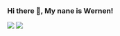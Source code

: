 ### Hi there 👋, My nane is Wernen!


<p align="center>
<a href="https://github-readme-stats.vercel.app/api?username=wernenrm">
  <img src="https://github-readme-stats.vercel.app/api?username=wernenrm&show_icons=true&theme=dracula"/>
</a>
<a href="https://github-readme-stats.vercel.app/api/top-langs/?username=WernenRM"/>
  <img src="https://github-readme-stats.vercel.app/api/top-langs/?username=wernenrm&layout=compact&theme=dracula"/>
</a>
</p>
